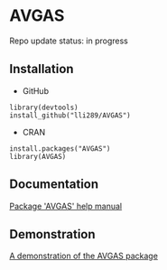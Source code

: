 # AVGAS

Repo update status: in progress

## Installation
* GitHub
```{r}
library(devtools)
install_github("lli289/AVGAS")
```

* CRAN
```{r}
install.packages("AVGAS")
library(AVGAS)
```
## Documentation
[Package 'AVGAS' help manual](https://github.com/lli289/AVGAS/blob/main/AVGAS.pdf)

## Demonstration
[A demonstration of the AVGAS package](https://github.com/lli289/AVGAS/blob/main/demo.pdf)
